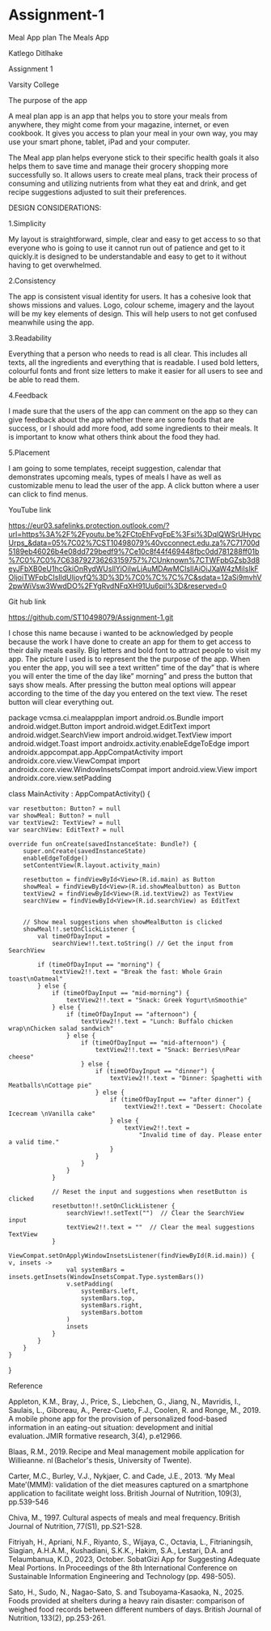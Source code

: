 # Assignment-1
Meal App plan
The Meals App 

Katlego Ditlhake 

Assignment 1 

Varsity College 

 

The purpose of the app 

A meal plan app is an app that helps you to store your meals from anywhere, they might come from your magazine, internet, or even cookbook. It gives you access to plan your meal in your own way, you may use your smart phone, tablet, iPad and your computer. 

The Meal app plan helps everyone stick to their specific health goals it also helps them to save time and manage their grocery shopping more successfully so. It allows users to create meal plans, track their process of consuming and utilizing nutrients from what they eat and drink, and get recipe suggestions adjusted to suit their preferences. 

 

DESIGN CONSIDERATIONS: 

1.Simplicity 

My layout is straightforward, simple, clear and easy to get access to so that everyone who is going to use it cannot run out of patience and get to it quickly.it is designed to be understandable and easy to get to it without having to get overwhelmed. 

2.Consistency  

The app is consistent visual identity for users. It has a cohesive look that shows missions and values. Logo, colour scheme, imagery and the layout will be my key elements of design. This will help users to not get confused meanwhile using the app. 

3.Readability 

Everything that a person who needs to read is all clear. This includes all texts, all the ingredients and everything that is readable. I used bold letters, colourful fonts and front size letters to make it easier for all users to see and be able to read them. 

4.Feedback 

I made sure that the users of the app can comment on the app so they can give feedback about the app whether there are some foods that are success, or I should add more food, add some ingredients to their meals. It is important to know what others think about the food they had. 

5.Placement 

I am going to some templates, receipt suggestion, calendar that demonstrates upcoming meals, types of meals I have as well as customizable menu to lead the user of the app. A click button where a user can click to find menus. 

YouTube link 

https://eur03.safelinks.protection.outlook.com/?url=https%3A%2F%2Fyoutu.be%2FCtoEhFvgFpE%3Fsi%3DqlQWSrUHypcUrps_&data=05%7C02%7CST10498079%40vcconnect.edu.za%7C71700d5189eb46026b4e08dd729bedf9%7Ce10c8f44f469448fbc0dd781288ff01b%7C0%7C0%7C638792736263159757%7CUnknown%7CTWFpbGZsb3d8eyJFbXB0eU1hcGkiOnRydWUsIlYiOiIwLjAuMDAwMCIsIlAiOiJXaW4zMiIsIkFOIjoiTWFpbCIsIldUIjoyfQ%3D%3D%7C0%7C%7C%7C&sdata=12aSi9mvhV2pwWiVsw3WwdDO%2FYgRvdNFqXH91Uu6piI%3D&reserved=0 

Git hub link 

https://github.com/ST10498079/Assignment-1.git 

I chose this name because i wanted to be acknowledged by people because the work I have done to create an app for them to get access to their daily meals easily. Big letters and bold font to attract people to visit my app. The picture I used is to represent the the purpose of the app. When you enter the app, you will see a text written” time of the day” that is where you will enter the time of the day like” morning” and press the button that says show meals. After pressing the button meal options will appear according to the time of the day you entered on the text view. The reset button will clear everything out.  

 

 

package vcmsa.ci.mealappplan 
import android.os.Bundle 
import android.widget.Button 
import android.widget.EditText 
import android.widget.SearchView 
import android.widget.TextView 
import android.widget.Toast 
import androidx.activity.enableEdgeToEdge 
import androidx.appcompat.app.AppCompatActivity 
import androidx.core.view.ViewCompat 
import androidx.core.view.WindowInsetsCompat 
import android.view.View 
import androidx.core.view.setPadding 
 
class MainActivity : AppCompatActivity() { 
 
    var resetbutton: Button? = null 
    var showMeal: Button? = null 
    var textView2: TextView? = null 
    var searchView: EditText? = null 
 
    override fun onCreate(savedInstanceState: Bundle?) { 
        super.onCreate(savedInstanceState) 
        enableEdgeToEdge() 
        setContentView(R.layout.activity_main) 
 
        resetbutton = findViewById<View>(R.id.main) as Button 
        showMeal = findViewById<View>(R.id.showMealbutton) as Button 
        textView2 = findViewById<View>(R.id.textView2) as TextView 
        searchView = findViewById<View>(R.id.searchView) as EditText 
 
 
        // Show meal suggestions when showMealButton is clicked 
        showMeal!!.setOnClickListener { 
            val timeOfDayInput = 
                searchView!!.text.toString() // Get the input from SearchView 
 
            if (timeOfDayInput == "morning") { 
                textView2!!.text = "Break the fast: Whole Grain toast\nOatmeal" 
            } else { 
                if (timeOfDayInput == "mid-morning") { 
                    textView2!!.text = "Snack: Greek Yogurt\nSmoothie" 
                } else { 
                    if (timeOfDayInput == "afternoon") { 
                        textView2!!.text = "Lunch: Buffalo chicken wrap\nChicken salad sandwich" 
                    } else { 
                        if (timeOfDayInput == "mid-afternoon") { 
                            textView2!!.text = "Snack: Berries\nPear cheese" 
                        } else { 
                            if (timeOfDayInput == "dinner") { 
                                textView2!!.text = "Dinner: Spaghetti with Meatballs\nCottage pie" 
                            } else { 
                                if (timeOfDayInput == "after dinner") { 
                                    textView2!!.text = "Dessert: Chocolate Icecream \nVanilla cake" 
                                } else { 
                                    textView2!!.text = 
                                        "Invalid time of day. Please enter a valid time." 
                                } 
                            } 
                        } 
                    } 
                } 
 
                // Reset the input and suggestions when resetButton is clicked 
                resetbutton!!.setOnClickListener { 
                    searchView!!.setText("")  // Clear the SearchView input 
                    textView2!!.text = ""  // Clear the meal suggestions TextView 
                } 
                ViewCompat.setOnApplyWindowInsetsListener(findViewById(R.id.main)) { v, insets -> 
                    val systemBars = insets.getInsets(WindowInsetsCompat.Type.systemBars()) 
                    v.setPadding( 
                        systemBars.left, 
                        systemBars.top, 
                        systemBars.right, 
                        systemBars.bottom 
                    ) 
                    insets 
                } 
            } 
        } 
    } 
} 

 

 

 

 

 

 

 

 

 

Reference  

Appleton, K.M., Bray, J., Price, S., Liebchen, G., Jiang, N., Mavridis, I., Saulais, L., Giboreau, A., Perez-Cueto, F.J., Coolen, R. and Ronge, M., 2019. A mobile phone app for the provision of personalized food-based information in an eating-out situation: development and initial evaluation. JMIR formative research, 3(4), p.e12966. 

Blaas, R.M., 2019. Recipe and Meal management mobile application for Willieanne. nl (Bachelor's thesis, University of Twente). 

Carter, M.C., Burley, V.J., Nykjaer, C. and Cade, J.E., 2013. ‘My Meal Mate’(MMM): validation of the diet measures captured on a smartphone application to facilitate weight loss. British Journal of Nutrition, 109(3), pp.539-546 

Chiva, M., 1997. Cultural aspects of meals and meal frequency. British Journal of Nutrition, 77(S1), pp.S21-S28. 

Fitriyah, H., Apriani, N.F., Riyanto, S., Wijaya, C., Octavia, L., Fitrianingsih, Siagian, A.H.A.M., Kushadiani, S.K.K., Hakim, S.A., Lestari, D.A. and Telaumbanua, K.D., 2023, October. SobatGizi App for Suggesting Adequate Meal Portions. In Proceedings of the 8th International Conference on Sustainable Information Engineering and Technology (pp. 498-505). 

Sato, H., Sudo, N., Nagao-Sato, S. and Tsuboyama-Kasaoka, N., 2025. Foods provided at shelters during a heavy rain disaster: comparison of weighed food records between different numbers of days. British Journal of Nutrition, 133(2), pp.253-261. 

 

 

 

 

 

  

 

 

 

  
